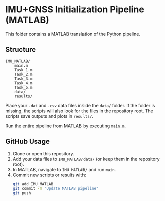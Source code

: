 # IMU+GNSS Initialization Pipeline (MATLAB)

This folder contains a MATLAB translation of the Python pipeline.

## Structure

```
IMU_MATLAB/
    main.m
    Task_1.m
    Task_2.m
    Task_3.m
    Task_4.m
    Task_5.m
    data/
    results/
```

Place your `.dat` and `.csv` data files inside the `data/` folder. If the folder is
missing, the scripts will also look for the files in the repository root. The
scripts save outputs and plots in `results/`.

Run the entire pipeline from MATLAB by executing `main.m`.

## GitHub Usage

1. Clone or open this repository.
2. Add your data files to `IMU_MATLAB/data/` (or keep them in the repository
   root).
3. In MATLAB, navigate to `IMU_MATLAB/` and run `main`.
4. Commit new scripts or results with:
   ```bash
   git add IMU_MATLAB
   git commit -m "Update MATLAB pipeline"
   git push
   ```
